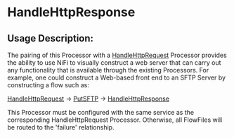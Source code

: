 <!--
  Licensed to the Apache Software Foundation (ASF) under one or more
  contributor license agreements.  See the NOTICE file distributed with
  this work for additional information regarding copyright ownership.
  The ASF licenses this file to You under the Apache License, Version 2.0
  (the "License"); you may not use this file except in compliance with
  the License.  You may obtain a copy of the License at
      http://www.apache.org/licenses/LICENSE-2.0
  Unless required by applicable law or agreed to in writing, software
  distributed under the License is distributed on an "AS IS" BASIS,
  WITHOUT WARRANTIES OR CONDITIONS OF ANY KIND, either express or implied.
  See the License for the specific language governing permissions and
  limitations under the License.
-->

# HandleHttpResponse

## Usage Description:

The pairing of this Processor with
a [HandleHttpRequest](../org.apache.nifi.processors.standard.HandleHttpRequest/index.html) Processor provides the
ability to use NiFi to visually construct a web server that can carry out any functionality that is available through
the existing Processors. For example, one could construct a Web-based front end to an SFTP Server by constructing a flow
such as:

[HandleHttpRequest](../org.apache.nifi.processors.standard.HandleHttpRequest/index.html) -> [PutSFTP](../org.apache.nifi.processors.standard.PutSFTP/index.html) -> [HandleHttpResponse](index.html)

This Processor must be configured with the same <HTTP Context Map> service as the corresponding HandleHttpRequest
Processor. Otherwise, all FlowFiles will be routed to the 'failure' relationship.